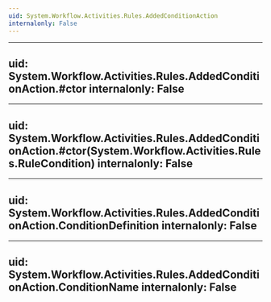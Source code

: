 ```yaml
---
uid: System.Workflow.Activities.Rules.AddedConditionAction
internalonly: False
---
```


---
uid: System.Workflow.Activities.Rules.AddedConditionAction.#ctor
internalonly: False
---

---
uid: System.Workflow.Activities.Rules.AddedConditionAction.#ctor(System.Workflow.Activities.Rules.RuleCondition)
internalonly: False
---

---
uid: System.Workflow.Activities.Rules.AddedConditionAction.ConditionDefinition
internalonly: False
---

---
uid: System.Workflow.Activities.Rules.AddedConditionAction.ConditionName
internalonly: False
---
